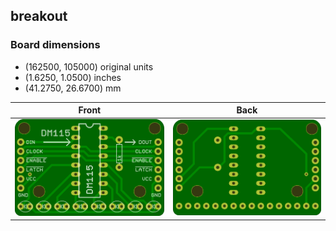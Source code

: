 ## breakout 


### Board dimensions

* (162500, 105000) original units
* (1.6250, 1.0500) inches
* (41.2750, 26.6700) mm



| Front | Back |
| --- | --- |
| ![Front](breakout.png) | ![Back](breakout_back.png) |


